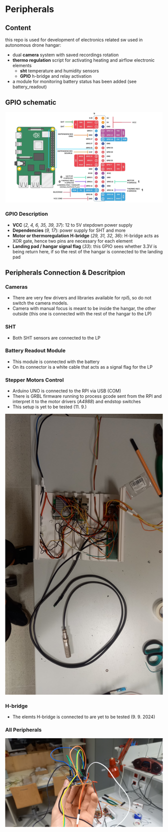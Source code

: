 # Peripherals
## Content
this repo is used for development of electronics related sw used in autonomous drone hangar:
- dual **camera** system with saved recordings rotation
- **thermo regulation** script for activating heating and airflow electronic elements
  - **sht** temperature and humidity sensors
  - **GPIO** h-bridge and relay activation
- a module for monitoring battery status has been added (see battery_readout)
## GPIO schematic
![gpio schematic](https://github.com/BUT-DRONE-RESEARCH-CENTER/peripherals_hangar/blob/main/documentation/GPIO_pinout.jpg)
### GPIO Description
- **VCC** (*2, 4, 6, 35, 39, 37*): 12 to 5V stepdown power supply
- **Dependencies** (*9, 17*): power supply for SHT and more
- **Motor or thermoregulation H-bridge** (*29, 31, 32, 36*): H-bridge acts as XOR gate, hence two pins are necessary for each element
- **Landing pad / hangar signal flag** (*33*): this GPIO sees whether 3.3V is being return here, if so the rest of the hangar is connected to the landing pad
## Peripherals Connection & Descritpion
### Cameras
- There are very few drivers and libraries available for rpi5, so do not switch the camera models.
- Camera with manual focus is meant to be inside the hangar, the other outside (this one is connected with the rest of the hangar to the LP)
### SHT
- Both SHT sensors are connected to the LP
### Battery Readout Module
- This module is connected with the battery
- On its connector is a white cable that acts as a signal flag for the LP
### Stepper Motors Control
- Arduino UNO is connected to the RPI via USB (COM)
- There is <a src='https://github.com/gnea/grbl'>GRBL firmware</a> running to process gcode sent from the RPI and interpret it to the motor drivers (*A4988*) and endstop switches
- This setup is yet to be tested (11. 9.)

![battery readout module](https://github.com/BUT-DRONE-RESEARCH-CENTER/peripherals_hangar/blob/main/documentation/battery_readout_module.jpg)
### H-bridge
- The elemts H-bridge is connected to are yet to be tested (9. 9. 2024)

### All Peripherals
![all peripherals](https://github.com/BUT-DRONE-RESEARCH-CENTER/peripherals_hangar/blob/main/documentation/connection_summary.jpg)
